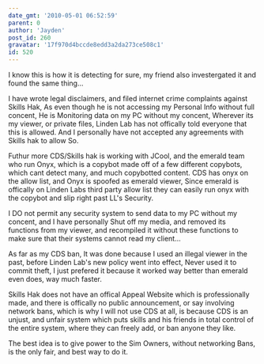 ```yaml
---
date_gmt: '2010-05-01 06:52:59'
parent: 0
author: 'Jayden'
post_id: 260
gravatar: '17f970d4bccde8edd3a2da273ce508c1'
id: 520
---
```


I know this is  how it is detecting for sure, my friend also investergated it and found the same thing... 

I have wrote legal disclaimers, and filed internet crime complaints against Skills Hak, As even though he is not accessing my Personal Info without full concent, He is Monitoring data on my PC without my concent, Wherever its my viewer, or private files, Linden Lab has not offically told everyone that this is allowed. And I personally have not accepted any agreements with Skills hak to allow So.

Futhur more CDS/Skills hak is working with JCool, and the emerald team who run Onyx, which is a copybot made off of a few different copybots, which cant detect many, and much copybotted content. CDS has onyx on the allow list, and Onyx is spoofed as emerald viewer, Since emerald is offically on  Linden Labs third party allow list they can easily run onyx with the copybot and slip right past LL's Security.

I DO not permit any security system to send data to my PC without my concent, and I have personally Shut off my media, and removed its functions from my viewer, and recompiled it without these functions to make sure that their systems cannot read my client...

As far as my CDS ban, It was done because I used an illegal viewer in the past, before Linden Lab's new policy went into effect,  Never used it to commit theft, I just prefered it because it worked way better than emerald even does, way much faster. 

Skills Hak does not have an offical Appeal Website which is professionally made, and there is offically no public announcement, or say involving network bans, which is why I will not use CDS at all, is because CDS is an unjust, and unfair system which puts skills and his friends in total control of the entire system, where they can freely add, or ban anyone they like.

The best idea is to give power to the Sim Owners, without networking Bans, is the only fair, and best way to do it.